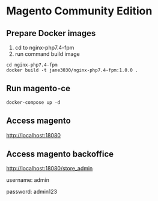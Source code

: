 Magento Community Edition
=========================
Prepare Docker images
---------------------
1. cd to nginx-php7.4-fpm
2. run command build image
```
cd nginx-php7.4-fpm
docker build -t jane3030/nginx-php7.4-fpm:1.0.0 .
```

Run magento-ce
--------------
```
docker-compose up -d
```

Access magento
--------------
[http://localhost:18080](http://localhost:18080)

Access magento backoffice
--------------
[http://localhost:18080/store_admin](http://localhost:18080/store_admin)

username: admin

password: admin123

